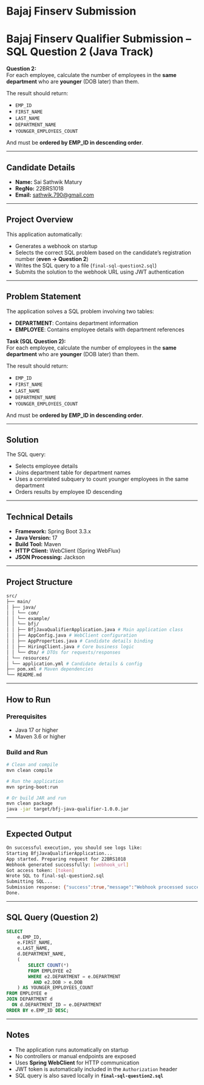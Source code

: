 # Bajaj Finserv Submission  
# Bajaj Finserv Qualifier Submission – SQL Question 2 (Java Track)

**Question 2:**  
For each employee, calculate the number of employees in the **same department** who are **younger** (DOB later) than them.  

The result should return:  
- `EMP_ID`  
- `FIRST_NAME`  
- `LAST_NAME`  
- `DEPARTMENT_NAME`  
- `YOUNGER_EMPLOYEES_COUNT`  

And must be **ordered by EMP_ID in descending order**.

---

## Candidate Details
- **Name:** Sai Sathwik Matury  
- **RegNo:** 22BRS1018  
- **Email:** sathwik.790@gmail.com  

---

## Project Overview
This application automatically:

- Generates a webhook on startup  
- Selects the correct SQL problem based on the candidate’s registration number (**even → Question 2**)  
- Writes the SQL query to a file (`final-sql-question2.sql`)  
- Submits the solution to the webhook URL using JWT authentication  

---

## Problem Statement
The application solves a SQL problem involving two tables:

- **DEPARTMENT**: Contains department information  
- **EMPLOYEE**: Contains employee details with department references  

**Task (SQL Question 2):**  
For each employee, calculate the number of employees in the **same department** who are **younger** (DOB later) than them.  

The result should return:  
- `EMP_ID`  
- `FIRST_NAME`  
- `LAST_NAME`  
- `DEPARTMENT_NAME`  
- `YOUNGER_EMPLOYEES_COUNT`  

And must be **ordered by EMP_ID in descending order**.

---

## Solution
The SQL query:  
- Selects employee details  
- Joins department table for department names  
- Uses a correlated subquery to count younger employees in the same department  
- Orders results by employee ID descending  

---

## Technical Details
- **Framework:** Spring Boot 3.3.x  
- **Java Version:** 17  
- **Build Tool:** Maven  
- **HTTP Client:** WebClient (Spring WebFlux)  
- **JSON Processing:** Jackson  

---

## Project Structure
```bash
src/
├── main/
│ ├── java/
│ │ └── com/
│ │ └── example/
│ │ └── bfj/
│ │ ├── BfjJavaQualifierApplication.java # Main application class
│ │ ├── AppConfig.java # WebClient configuration
│ │ ├── AppProperties.java # Candidate details binding
│ │ ├── HiringClient.java # Core business logic
│ │ └── dto/ # DTOs for requests/responses
│ └── resources/
│ └── application.yml # Candidate details & config
├── pom.xml # Maven dependencies
└── README.md 
```
---

## How to Run

### Prerequisites
- Java 17 or higher  
- Maven 3.6 or higher  

### Build and Run
```bash
# Clean and compile
mvn clean compile

# Run the application
mvn spring-boot:run

# Or build JAR and run
mvn clean package
java -jar target/bfj-java-qualifier-1.0.0.jar
```
---

## Expected Output

```bash
On successful execution, you should see logs like:
Starting BfjJavaQualifierApplication...
App started. Preparing request for 22BRS1018
Webhook generated successfully: [webhook_url]
Got access token: [token]
Wrote SQL to final-sql-question2.sql
Submitting SQL...
Submission response: {"success":true,"message":"Webhook processed successfully"}
Done.
```
---

## SQL Query (Question 2)

```sql
SELECT
    e.EMP_ID,
    e.FIRST_NAME,
    e.LAST_NAME,
    d.DEPARTMENT_NAME,
    (
        SELECT COUNT(*)
        FROM EMPLOYEE e2
        WHERE e2.DEPARTMENT = e.DEPARTMENT
          AND e2.DOB > e.DOB
    ) AS YOUNGER_EMPLOYEES_COUNT
FROM EMPLOYEE e
JOIN DEPARTMENT d
  ON d.DEPARTMENT_ID = e.DEPARTMENT
ORDER BY e.EMP_ID DESC;
```
---

## Notes

- The application runs automatically on startup  
- No controllers or manual endpoints are exposed  
- Uses **Spring WebClient** for HTTP communication  
- JWT token is automatically included in the `Authorization` header  
- SQL query is also saved locally in **`final-sql-question2.sql`** 
